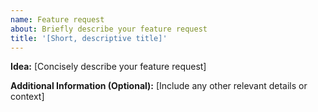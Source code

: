 ```yaml
---
name: Feature request
about: Briefly describe your feature request
title: '[Short, descriptive title]'
---
```


**Idea:**
[Concisely describe your feature request]

**Additional Information (Optional):**
[Include any other relevant details or context]
